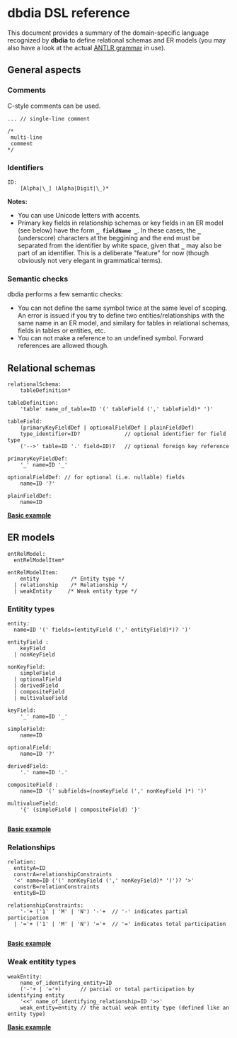 # dbdia DSL reference

This document provides a summary of the domain-specific language recognized by __dbdia__ to define relational schemas and ER models (you may also have a look at the actual [ANTLR grammar](/src/main/antlr/DSL.g4) in use).

## General aspects

### Comments

C-style comments can be used.

```
... // single-line comment 

/*
 multi-line 
 comment 
*/
```

### Identifiers

```
ID: 
    [Alpha|\_] (Alpha|Digit|\_)* 
```

__Notes:__ 

- You can use Unicode letters with accents. 
- Primary key fields in relationship schemas or key fields in an ER model (see below) have the form __`_ fieldName _`__. In these cases, the __`_`__ (underscore) characters at the beggining and the end must be separated from the identifier by white space, given that __`_`__ may also be part of an identifier. This is a deliberate "feature" for now (though obviously not very elegant in grammatical terms).  

### Semantic checks

dbdia performs a few semantic checks:

- You can not define the same symbol twice at the same level of scoping. An error is issued if you try to define two entities/relationships with the same name in an ER model, and similary for tables in relational schemas, fields in tables or entities, etc.
- You can not make a reference to an undefined symbol. Forward references are allowed though.

## Relational schemas

```
relationalSchema: 
    tableDefinition*

tableDefinition: 
    'table' name_of_table=ID '(' tableField (',' tableField)* ')'

tableField: 
    (primaryKeyFieldDef | optionalFieldDef | plainFieldDef)  
    type_identifier=ID?              // optional identifier for field type
    ('-->' table=ID '.' field=ID)?   // optional foreign key reference 
  
primaryKeyFieldDef:
    '_' name=ID '_' 

optionalFieldDef: // for optional (i.e. nullable) fields
    name=ID '?'     

plainFieldDef: 
    name=ID        
```

[__Basic example__](/examples/Schema.sch)


## ER models

```
entRelModel: 
  entRelModelItem*
  
entRelModelItem: 
    entity          /* Entity type */
  | relationship    /* Relationship */
  | weakEntity     /* Weak entity type */
```

### Entitity types

```
entity: 
  name=ID '(' fields=(entityField (',' entityField)*)? ')'
  
entityField : 
    keyField
  | nonKeyField
  
nonKeyField:
    simpleField
  | optionalField
  | derivedField
  | compositeField
  | multivalueField
  
keyField: 
    '_' name=ID '_' 
    
simpleField: 
    name=ID
    
optionalField: 
    name=ID '?'
  
derivedField:
    '.' name=ID '.'
  
compositeField : 
    name=ID '(' subfields=(nonKeyField (',' nonKeyField )*) ')'  
  
multivalueField: 
    '{' (simpleField | compositeField) '}' 
  
```

[__Basic example__](/examples/Entity.er)

### Relationships

```
relation: 
  entityA=ID 
  constrA=relationshipConstraints
  '<' name=ID ('(' nonKeyField (',' nonKeyField)* ')')? '>' 
  constrB=relationConstraints 
  entityB=ID
  
relationshipConstraints:
    '-'+ ('1' | 'M' | 'N') '-'+  // '-' indicates partial participation
  | '='+ ('1' | 'M' | 'N') '='+  // '=' indicates total participation   
  
```

[__Basic example__](/examples/Relationships.er)

### Weak entitity types

```
weakEntity: 
    name_of_identifying_entity=ID 
    ('-'+ | '='+)      // parcial or total participation by identifying entity 
    '<<' name_of_identifying_relationship=ID '>>'    
    weak_entity=entity // the actual weak entity type (defined like an entity type)
```

[__Basic example__](/examples/WeakEntities.er)


